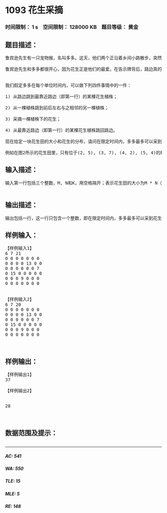 # 1093 花生采摘   
### 时间限制： 1 s&nbsp;&nbsp;&nbsp;&nbsp;空间限制： 128000 KB&nbsp;&nbsp;&nbsp;&nbsp;题目等级： 黄金  
## 题目描述：  

<pre>
鲁宾逊先生有一只宠物猴，名叫多多。这天，他们两个正沿着乡间小路散步，突然发现路边的告示牌上贴着一张小小的纸条：“欢迎免费品尝我种的花生！——熊字”。
 
鲁宾逊先生和多多都很开心，因为花生正是他们的最爱。在告示牌背后，路边真的有一块花生田，花生植株整齐地排列成矩形网格（如图1）。有经验的多多一眼就能看出，每棵花生植株下的花生有多少。为了训练多多的算术，鲁宾逊先生说：“你先找出花生最多的植株，去采摘它的花生；然后再找出剩下的植株里花生最多的，去采摘它的花生；依此类推，不过你一定要在我限定的时间内回到路边。”
 
 
我们假定多多在每个单位时间内，可以做下列四件事情中的一件：
 
1) 从路边跳到最靠近路边（即第一行）的某棵花生植株；
 
2) 从一棵植株跳到前后左右与之相邻的另一棵植株；
 
3) 采摘一棵植株下的花生；
 
4) 从最靠近路边（即第一行）的某棵花生植株跳回路边。
 
现在给定一块花生田的大小和花生的分布，请问在限定时间内，多多最多可以采到多少个花生？注意可能只有部分植株下面长有花生，假设这些植株下的花生个数各不相同。
 
例如在图2所示的花生田里，只有位于(2, 5), (3, 7), (4, 2), (5, 4)的植株下长有花生，个数分别为13, 7, 15, 9。沿着图示的路线，多多在21个单位时间内，最多可以采到37个花生。
</pre>
  
  
## 输入描述：  

<pre>
输入第一行包括三个整数，M, N和K，用空格隔开；表示花生田的大小为M * N（1 <= M, N <= 20），多多采花生的限定时间为K（0 <= K <= 1000）个单位时间。接下来的M行，每行包括N个非负整数，也用空格隔开；第i + 1行的第j个整数Pij（0 <= Pij <= 500）表示花生田里植株(i, j)下花生的数目，0表示该植株下没有花生。
 
</pre>
  
  
## 输出描述：  

<pre>
输出包括一行，这一行只包含一个整数，即在限定时间内，多多最多可以采到花生的个数。
</pre>
  
  
## 样例输入：  

<pre>
【样例输入1】
6 7 21
0 0 0 0 0 0 0
0 0 0 0 13 0 0
0 0 0 0 0 0 7
0 15 0 0 0 0 0
0 0 0 9 0 0 0
0 0 0 0 0 0 0
 
 
【样例输入2】
6 7 20
0 0 0 0 0 0 0
0 0 0 0 13 0 0
0 0 0 0 0 0 7
0 15 0 0 0 0 0
0 0 0 9 0 0 0
0 0 0 0 0 0 0
 
 
</pre>
  
  
## 样例输出：  

<pre>
【样例输出1】
37
 
【样例输出2】
 
 
28
  

</pre>
  
  
## 数据范围及提示：  

<pre>
</pre>
  
  
***  

##### AC: 541  
##### WA: 550  
##### TLE: 15  
##### MLE: 5  
##### RE: 148  
